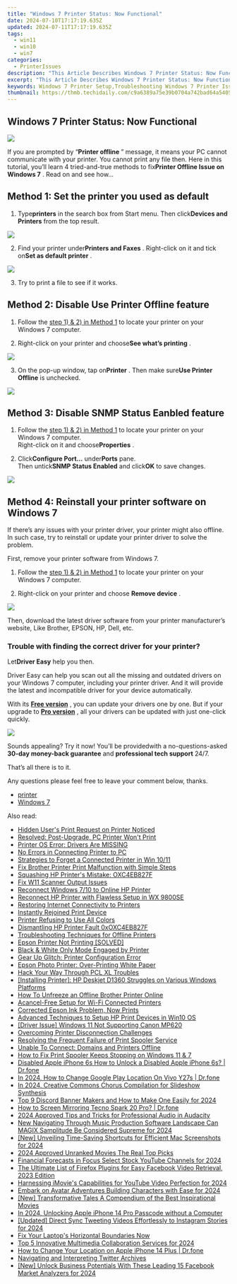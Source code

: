 ```yaml
---
title: "Windows 7 Printer Status: Now Functional"
date: 2024-07-10T17:17:19.635Z
updated: 2024-07-11T17:17:19.635Z
tags:
  - win11
  - win10
  - win7
categories:
  - PrinterIssues
description: "This Article Describes Windows 7 Printer Status: Now Functional"
excerpt: "This Article Describes Windows 7 Printer Status: Now Functional"
keywords: Windows 7 Printer Setup,Troubleshooting Windows 7 Printer Issues,Restoring Functionality to Windows 7 Printer,Status Checker for Windows 7 Printers,Fixing Non-Functional Windows 7 Printer,Printer Connectivity in Windows 7,How to Make a Windows 7 Printer Work Again
thumbnail: https://thmb.techidaily.com/c9a6389a75e39b0704a742bad64a540518e449e3f4b571dd94969d29e2160b68.jpg
---
```


## Windows 7 Printer Status: Now Functional

![](https://images.drivereasy.com/wp-content/uploads/2017/06/1-13.png)

 If you are prompted by “**Printer offline** ” message, it means your PC cannot communicate with your printer. You cannot print any file then. Here in this tutorial, you’ll learn 4 tried-and-true methods to fix**Printer Offline Issue on Windows 7** . Read on and see how…

## **Method 1: Set the printer you used as default**

 1) Type**printers** in the search box from Start menu. Then click**Devices and Printers** from the top result.

![](https://images.drivereasy.com/wp-content/uploads/2017/06/2.jpg)

 2) Find your printer under**Printers and Faxes** . Right-click on it and tick on**Set as default printer** .

![](https://images.drivereasy.com/wp-content/uploads/2017/06/2-12.png)

3) Try to print a file to see if it works.

## **Method 2: Disable Use Printer Offline feature**

 1) Follow the [step 1) & 2) in Method 1](#Printer) to locate your printer on your Windows 7 computer.

 2) Right-click on your printer and choose**See what’s printing** .

![](https://images.drivereasy.com/wp-content/uploads/2017/06/3-11.png)

 3) On the pop-up window, tap on**Printer** . Then make sure**Use Printer Offline** is unchecked.

![](https://images.drivereasy.com/wp-content/uploads/2017/06/4-10.png)

## **Method 3: Disable SNMP Status Eanbled feature**

1) Follow the [step 1) & 2) in Method 1](#Printer)  to locate your printer on your Windows 7 computer.  
 Right-click on it and choose**Properties** .

2) Click**Configure Port…** under**Ports** pane.  
 Then untick**SNMP Status Enabled** and click**OK** to save changes.

![](https://images.drivereasy.com/wp-content/uploads/2017/06/5-13.png)

## **Method 4: Reinstall your printer software on Windows 7**

 If there’s any issues with your printer driver, your printer might also offline. In such case, try to reinstall or update your printer driver to solve the problem.

First, remove your printer software from Windows 7.

1) Follow the [step 1) & 2) in Method 1](#Printer) to locate your printer on your Windows 7 computer.

2) Right-click on your printer and choose **Remove device** .

![](https://images.drivereasy.com/wp-content/uploads/2017/06/6-11.png)

 Then, download the latest driver software from your printer manufacturer’s website, Like Brother, EPSON, HP, Dell, etc.

### Trouble with finding the correct driver for your printer?

 Let**Driver Easy** help you then.

 Driver Easy can help you scan out all the missing and outdated drivers on your Windows 7 computer, including your printer driver. And it will provide the latest and incompatible driver for your device automatically.

 With its **[Free version](https://tools.techidaily.com/drivereasy/download/)**  , you can update your drivers one by one. But if your upgrade to **[Pro version](https://tools.techidaily.com/drivereasy/download/)**  , all your drivers can be updated with just one-click quickly.

![](https://images.drivereasy.com/wp-content/uploads/2021/10/update-hp-printer-driver-2.jpg)

 Sounds appealing? Try it now! You’ll be providedwith a no-questions-asked **30-day money-back guarantee** and **professional tech support**  24/7.

That’s all there is to it.

Any questions please feel free to leave your comment below, thanks.

* [printer](https://tools.techidaily.com/drivereasy/download/)
* [Windows 7](https://tools.techidaily.com/drivereasy/download/)

<ins class="adsbygoogle"
     style="display:block"
     data-ad-format="autorelaxed"
     data-ad-client="ca-pub-7571918770474297"
     data-ad-slot="1223367746"></ins>



<ins class="adsbygoogle"
     style="display:block"
     data-ad-client="ca-pub-7571918770474297"
     data-ad-slot="8358498916"
     data-ad-format="auto"
     data-full-width-responsive="true"></ins>



<span class="atpl-alsoreadstyle">Also read:</span>
<div><ul>
<li><a href="https://printer-issues.techidaily.com/hidden-users-print-request-on-printer-noticed/"><u>Hidden User's Print Request on Printer Noticed</u></a></li>
<li><a href="https://printer-issues.techidaily.com/resolved-post-upgrade-pc-printer-wont-print/"><u>Resolved: Post-Upgrade, PC Printer Won't Print</u></a></li>
<li><a href="https://printer-issues.techidaily.com/printer-os-error-drivers-are-missing/"><u>Printer OS Error: Drivers Are MISSING</u></a></li>
<li><a href="https://printer-issues.techidaily.com/no-errors-in-connecting-printer-to-pc/"><u>No Errors in Connecting Printer to PC</u></a></li>
<li><a href="https://printer-issues.techidaily.com/strategies-to-forget-a-connected-printer-in-win-1011/"><u>Strategies to Forget a Connected Printer in Win 10/11</u></a></li>
<li><a href="https://printer-issues.techidaily.com/fix-brother-printer-print-malfunction-with-simple-steps/"><u>Fix Brother Printer Print Malfunction with Simple Steps</u></a></li>
<li><a href="https://printer-issues.techidaily.com/squashing-hp-printers-mistake-oxc4eb827f/"><u>Squashing HP Printer's Mistake: OXC4EB827F</u></a></li>
<li><a href="https://printer-issues.techidaily.com/fix-w11-scanner-output-issues/"><u>Fix W11 Scanner Output Issues</u></a></li>
<li><a href="https://printer-issues.techidaily.com/reconnect-windows-710-to-online-hp-printer/"><u>Reconnect Windows 7/10 to Online HP Printer</u></a></li>
<li><a href="https://printer-issues.techidaily.com/reconnect-hp-printer-with-flawless-setup-in-wx-9800se/"><u>Reconnect HP Printer with Flawless Setup in WX 9800SE</u></a></li>
<li><a href="https://printer-issues.techidaily.com/restoring-internet-connectivity-to-printers/"><u>Restoring Internet Connectivity to Printers</u></a></li>
<li><a href="https://printer-issues.techidaily.com/instantly-rejoined-print-device/"><u>Instantly Rejoined Print Device</u></a></li>
<li><a href="https://printer-issues.techidaily.com/printer-refusing-to-use-all-colors/"><u>Printer Refusing to Use All Colors</u></a></li>
<li><a href="https://printer-issues.techidaily.com/dismantling-hp-printer-fault-0xoxc4eb827f/"><u>Dismantling HP Printer Fault 0xOXC4EB827F</u></a></li>
<li><a href="https://printer-issues.techidaily.com/troubleshooting-techniques-for-offline-printers/"><u>Troubleshooting Techniques for Offline Printers</u></a></li>
<li><a href="https://printer-issues.techidaily.com/epson-printer-not-printing-solved/"><u>Epson Printer Not Printing [SOLVED]</u></a></li>
<li><a href="https://printer-issues.techidaily.com/black-and-white-only-mode-engaged-by-printer/"><u>Black & White Only Mode Engaged by Printer</u></a></li>
<li><a href="https://printer-issues.techidaily.com/gear-up-glitch-printer-configuration-error/"><u>Gear Up Glitch: Printer Configuration Error</u></a></li>
<li><a href="https://printer-issues.techidaily.com/epson-photo-printer-over-printing-white-paper/"><u>Epson Photo Printer: Over-Printing White Paper</u></a></li>
<li><a href="https://printer-issues.techidaily.com/hack-your-way-through-pcl-xl-troubles/"><u>Hack Your Way Through PCL XL Troubles</u></a></li>
<li><a href="https://printer-issues.techidaily.com/installing-printer-hp-deskjet-d1360-struggles-on-various-windows-platforms/"><u>[Installing Printer]: HP Deskjet D1360 Struggles on Various Windows Platforms</u></a></li>
<li><a href="https://printer-issues.techidaily.com/how-to-unfreeze-an-offline-brother-printer-online/"><u>How To Unfreeze an Offline Brother Printer Online</u></a></li>
<li><a href="https://printer-issues.techidaily.com/acancel-free-setup-for-wi-fi-connected-printers/"><u>Acancel-Free Setup for Wi-Fi Connected Printers</u></a></li>
<li><a href="https://printer-issues.techidaily.com/corrected-epson-ink-problem-now-prints/"><u>Corrected Epson Ink Problem, Now Prints</u></a></li>
<li><a href="https://printer-issues.techidaily.com/advanced-techniques-to-setup-hp-print-devices-in-win10-os/"><u>Advanced Techniques to Setup HP Print Devices in Win10 OS</u></a></li>
<li><a href="https://printer-issues.techidaily.com/driver-issue-windows-11-not-supporting-canon-mp620/"><u>[Driver Issue] Windows 11 Not Supporting Canon MP620</u></a></li>
<li><a href="https://printer-issues.techidaily.com/overcoming-printer-disconnection-challenges/"><u>Overcoming Printer Disconnection Challenges</u></a></li>
<li><a href="https://printer-issues.techidaily.com/resolving-the-frequent-failure-of-print-spooler-service/"><u>Resolving the Frequent Failure of Print Spooler Service</u></a></li>
<li><a href="https://printer-issues.techidaily.com/unable-to-connect-domains-and-printers-offline/"><u>Unable To Connect: Domains and Printers Offline</u></a></li>
<li><a href="https://printer-issues.techidaily.com/how-to-fix-print-spooler-keeps-stopping-on-windows-11-and-7/"><u>How to Fix Print Spooler Keeps Stopping on Windows 11 & 7</u></a></li>
<li><a href="https://iphone-unlock.techidaily.com/disabled-apple-iphone-6s-how-to-unlock-a-disabled-apple-iphone-6s-drfone-by-drfone-ios/"><u>Disabled Apple iPhone 6s How to Unlock a Disabled Apple iPhone 6s? | Dr.fone</u></a></li>
<li><a href="https://review-topics.techidaily.com/in-2024-how-to-change-google-play-location-on-vivo-y27s-drfone-by-drfone-virtual-android/"><u>In 2024, How to Change Google Play Location On Vivo Y27s | Dr.fone</u></a></li>
<li><a href="https://audio-shaping.techidaily.com/in-2024-creative-commons-chorus-compilation-for-slideshow-synthesis/"><u>In 2024, Creative Commons Chorus Compilation for Slideshow Synthesis</u></a></li>
<li><a href="https://discord-videos.techidaily.com/top-9-discord-banner-makers-and-how-to-make-one-easily-for-2024/"><u>Top 9 Discord Banner Makers and How to Make One Easily for 2024</u></a></li>
<li><a href="https://screen-mirror.techidaily.com/how-to-screen-mirroring-tecno-spark-20-pro-drfone-by-drfone-android/"><u>How to Screen Mirroring Tecno Spark 20 Pro? | Dr.fone</u></a></li>
<li><a href="https://some-approaches.techidaily.com/2024-approved-tips-and-tricks-for-professional-audio-in-audacity/"><u>2024 Approved  Tips and Tricks for Professional Audio in Audacity</u></a></li>
<li><a href="https://voice-adjusting.techidaily.com/new-navigating-through-music-production-software-landscape-can-magix-samplitude-be-considered-supreme-for-2024/"><u>New Navigating Through Music Production Software Landscape Can MAGIX Samplitude Be Considered Supreme for 2024</u></a></li>
<li><a href="https://digital-screen-recording.techidaily.com/new-unveiling-time-saving-shortcuts-for-efficient-mac-screenshots-for-2024/"><u>[New] Unveiling Time-Saving Shortcuts for Efficient Mac Screenshots for 2024</u></a></li>
<li><a href="https://youtube-stream.techidaily.com/2024-approved-unranked-movies-the-real-top-picks/"><u>2024 Approved  Unranked Movies  The Real Top Picks</u></a></li>
<li><a href="https://youtube-lab.techidaily.com/cial-forecasts-in-focus-select-stock-youtube-channels-for-2024/"><u>Financial Forecasts in Focus  Select Stock YouTube Channels for 2024</u></a></li>
<li><a href="https://facebook-video-content.techidaily.com/the-ultimate-list-of-firefox-plugins-for-easy-facebook-video-retrieval-2023-edition/"><u>The Ultimate List of Firefox Plugins for Easy Facebook Video Retrieval, 2023 Edition</u></a></li>
<li><a href="https://youtube-help.techidaily.com/harnessing-imovies-capabilities-for-youtube-video-perfection-for-2024/"><u>Harnessing iMovie's Capabilities for YouTube Video Perfection for 2024</u></a></li>
<li><a href="https://fox-glue.techidaily.com/embark-on-avatar-adventures-building-characters-with-ease-for-2024/"><u>Embark on Avatar Adventures  Building Characters with Ease for 2024</u></a></li>
<li><a href="https://some-approaches.techidaily.com/new-transformative-tales-a-compendium-of-the-best-inspirational-movies/"><u>[New] Transformative Tales  A Compendium of the Best Inspirational Movies</u></a></li>
<li><a href="https://ios-unlock.techidaily.com/in-2024-unlocking-apple-iphone-14-pro-passcode-without-a-computer-by-drfone-ios/"><u>In 2024, Unlocking Apple iPhone 14 Pro Passcode without a Computer</u></a></li>
<li><a href="https://twitter-videos.techidaily.com/updated-direct-sync-tweeting-videos-effortlessly-to-instagram-stories-for-2024/"><u>[Updated] Direct Sync  Tweeting Videos Effortlessly to Instagram Stories for 2024</u></a></li>
<li><a href="https://graphic-issues.techidaily.com/fix-your-laptops-horizontal-boundaries-now/"><u>Fix Your Laptop's Horizontal Boundaries Now</u></a></li>
<li><a href="https://screen-capture.techidaily.com/top-5-innovative-multimedia-collaboration-services-for-2024/"><u>Top 5 Innovative Multimedia Collaboration Services for 2024</u></a></li>
<li><a href="https://iphone-location.techidaily.com/how-to-change-your-location-on-apple-iphone-14-plus-drfone-by-drfone-virtual-ios/"><u>How to Change Your Location on Apple iPhone 14 Plus | Dr.fone</u></a></li>
<li><a href="https://twitter-videos.techidaily.com/navigating-and-interpreting-twitter-archives/"><u>Navigating and Interpreting Twitter Archives</u></a></li>
<li><a href="https://facebook-videos.techidaily.com/new-unlock-business-potentials-with-these-leading-15-facebook-market-analyzers-for-2024/"><u>[New] Unlock Business Potentials With These Leading 15 Facebook Market Analyzers for 2024</u></a></li>
</ul></div>

